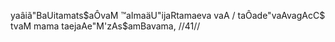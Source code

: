 yaâiã"BaUitamats$aÔvaM ™aImaäU"ijaRtamaeva vaA /
taÔade"vaAvagAcC$ tvaM mama taejaAe"M'zAs$amBavama, //41//